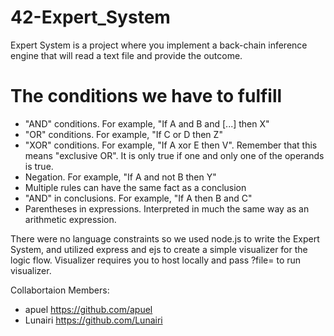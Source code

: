 # 42-Expert_System
Expert System is a project where you implement a back-chain inference engine that will read a text file and provide the outcome. 

# The conditions we have to fulfill
- "AND" conditions. For example, "If A and B and [...] then X"
- "OR" conditions. For example, "If C or D then Z"
- "XOR" conditions. For example, "If A xor E then V". Remember that this
means "exclusive OR". It is only true if one and only one of the operands is true.
- Negation. For example, "If A and not B then Y"
- Multiple rules can have the same fact as a conclusion
- "AND" in conclusions. For example, "If A then B and C"
- Parentheses in expressions. Interpreted in much the same way as an arithmetic
expression.


There were no language constraints so we used node.js to write the Expert System, and utilized express and ejs to create a simple visualizer for the logic flow. Visualizer requires you to host locally and pass ?file=<test case> to run visualizer.
  
  
  Collabortaion Members:
  - apuel https://github.com/apuel
  - Lunairi https://github.com/Lunairi
